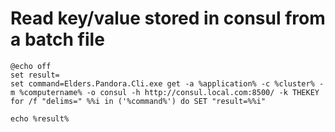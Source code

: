 # Read key/value stored in consul from a batch file

```
@echo off
set result=
set command=Elders.Pandora.Cli.exe get -a %application% -c %cluster% -m %computername% -o consul -h http://consul.local.com:8500/ -k THEKEY
for /f "delims=" %%i in ('%command%') do SET "result=%%i"

echo %result%
```
